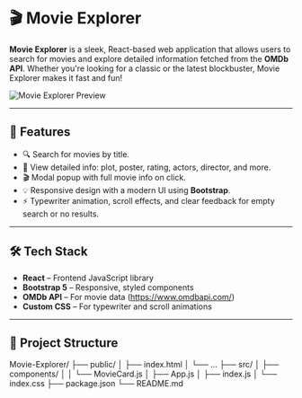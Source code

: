# 🎬 Movie Explorer

**Movie Explorer** is a sleek, React-based web application that allows users to search for movies and explore detailed information fetched from the **OMDb API**. Whether you're looking for a classic or the latest blockbuster, Movie Explorer makes it fast and fun!

![Movie Explorer Preview](link-to-screenshot-image)

---

## 🚀 Features

- 🔍 Search for movies by title.
- 📄 View detailed info: plot, poster, rating, actors, director, and more.
- 🎬 Modal popup with full movie info on click.
- 💡 Responsive design with a modern UI using **Bootstrap**.
- ⚡ Typewriter animation, scroll effects, and clear feedback for empty search or no results.

---

## 🛠 Tech Stack

- **React** – Frontend JavaScript library
- **Bootstrap 5** – Responsive, styled components
- **OMDb API** – For movie data (https://www.omdbapi.com/)
- **Custom CSS** – For typewriter and scroll animations

---

## 📂 Project Structure

Movie-Explorer/
├── public/
│ ├── index.html
│ └── ...
├── src/
│ ├── components/
│ │ └── MovieCard.js
│ ├── App.js
│ ├── index.js
│ └── index.css
├── package.json
└── README.md
